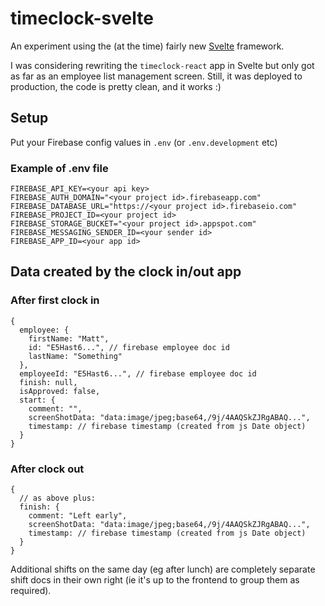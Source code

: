 # timeclock-svelte

An experiment using the (at the time) fairly new [Svelte](https://svelte.dev/) framework. 

I was considering rewriting the `timeclock-react` app in Svelte but only
got as far as an employee list management screen. Still, it was deployed to production,
the code is pretty clean, and it works :)

## Setup

Put your Firebase config values in `.env` (or `.env.development` etc)

### Example of .env file
```
FIREBASE_API_KEY=<your api key>
FIREBASE_AUTH_DOMAIN="<your project id>.firebaseapp.com"
FIREBASE_DATABASE_URL="https://<your project id>.firebaseio.com"
FIREBASE_PROJECT_ID=<your project id>
FIREBASE_STORAGE_BUCKET="<your project id>.appspot.com"
FIREBASE_MESSAGING_SENDER_ID=<your sender id>
FIREBASE_APP_ID=<your app id>
```

## Data created by the clock in/out app

### After first clock in
```
{
  employee: {
    firstName: "Matt",
    id: "E5Hast6...", // firebase employee doc id
    lastName: "Something"
  },
  employeeId: "E5Hast6...", // firebase employee doc id
  finish: null,
  isApproved: false,
  start: {
    comment: "",
    screenShotData: "data:image/jpeg;base64,/9j/4AAQSkZJRgABAQ...",
    timestamp: // firebase timestamp (created from js Date object)
  }
}
```

### After clock out
```
{
  // as above plus:
  finish: {
    comment: "Left early",
    screenShotData: "data:image/jpeg;base64,/9j/4AAQSkZJRgABAQ...",
    timestamp: // firebase timestamp (created from js Date object)
  }
}
```

Additional shifts on the same day (eg after lunch) are completely separate shift docs in their own right (ie it's up to the frontend to group them as required).
